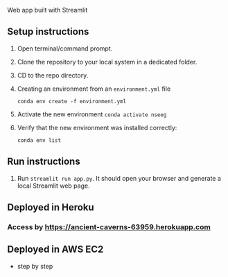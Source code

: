 Web app built with Streamlit

## Setup instructions

1. Open terminal/command prompt.
2. Clone the repository to your local system in a dedicated folder.
3. CD to the repo directory.
4. Creating an environment from an `environment.yml` file

   ```
   conda env create -f environment.yml
   ```

5. Activate the new environment `conda activate nseeg`
6. Verify that the new environment was installed correctly:

   ```
   conda env list
   ```


## Run instructions
1. Run `streamlit run app.py`. It should open your browser and generate a local Streamlit web page.

## Deployed in Heroku
### Access by https://ancient-caverns-63959.herokuapp.com

## Deployed in AWS EC2
- step by step 
